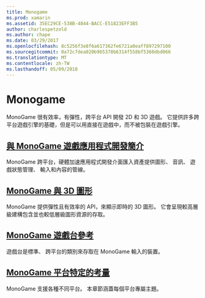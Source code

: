 ```yaml
---
title: Monogame
ms.prod: xamarin
ms.assetid: 35EC29CE-538B-4844-BACC-E51823EFF3B5
author: charlespetzold
ms.author: chape
ms.date: 03/29/2017
ms.openlocfilehash: 8c5256f3e8f6a617362fe6721a0eaff897297100
ms.sourcegitcommit: 0a72c7dea020b965378b6314f558bf5360dbd066
ms.translationtype: MT
ms.contentlocale: zh-TW
ms.lasthandoff: 05/09/2018
---
```

# <a name="monogame"></a>Monogame

MonoGame 很有效率，有彈性，跨平台 API 開發 2D 和 3D 遊戲。 它提供許多跨平台遊戲引擎的基礎，但是可以用直接在遊戲中，而不被包裝在遊戲引擎。

## <a name="introduction-to-game-development-with-monogamegraphics-gamesmonogameintroductionindexmd"></a>[與 MonoGame 遊戲應用程式開發簡介](~/graphics-games/monogame/introduction/index.md)

MonoGame 跨平台，硬體加速應用程式開發介面匯入資產提供圖形、 音訊、 遊戲狀態管理、 輸入和內容的管線。

## <a name="3d-graphics-with-monogamegraphics-gamesmonogame3dindexmd"></a>[MonoGame 與 3D 圖形](~/graphics-games/monogame/3d/index.md)

MonoGame 提供彈性且有效率的 API，來顯示即時的 3D 圖形。 它會呈現較高層級建構包含並也較低層級圖形資源的存取。

## <a name="monogame-gamepad-referencegraphics-gamesmonogameinputmd"></a>[MonoGame 遊戲台參考](~/graphics-games/monogame/input.md)

遊戲台是標準、 跨平台的類別來存取在 MonoGame 輸入的裝置。

## <a name="monogame-platform-specific-considerationsgraphics-gamesmonogameplatformsindexmd"></a>[MonoGame 平台特定的考量](~/graphics-games/monogame/platforms/index.md)

MonoGame 支援各種不同平台。 本章節涵蓋每個平台專屬主題。
